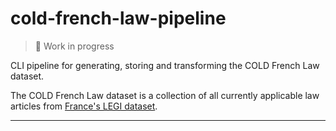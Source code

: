 # cold-french-law-pipeline

> 🚧 Work in progress

CLI pipeline for generating, storing and transforming the COLD French Law dataset.

The COLD French Law dataset is a collection of all currently applicable law articles from [France's LEGI dataset](https://www.data.gouv.fr/fr/datasets/legi-codes-lois-et-reglements-consolides/).

---
